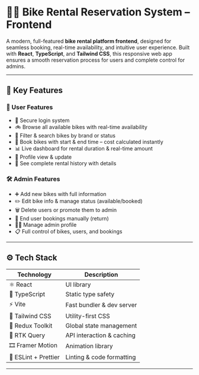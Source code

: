 # 🚴‍♂️ Bike Rental Reservation System – Frontend

A modern, full-featured **bike rental platform frontend**, designed for seamless booking, real-time availability, and intuitive user experience. Built with **React**, **TypeScript**, and **Tailwind CSS**, this responsive web app ensures a smooth reservation process for users and complete control for admins.

---

## 🌟 Key Features

### 👤 User Features

- 🔐 Secure login system
- 🚲 Browse all available bikes with real-time availability
- 🔎 Filter & search bikes by brand or status
- 📆 Book bikes with start & end time – cost calculated instantly
- 📊 Live dashboard for rental duration & real-time amount
- 🙍 Profile view & update
- 🧾 See complete rental history with details

### 🛠️ Admin Features

- ➕ Add new bikes with full information
- ✏️ Edit bike info & manage status (available/booked)
- 🗑️ Delete users or promote them to admin
- 🔁 End user bookings manually (return)
- 🧑‍💼 Manage admin profile
- 📋 Full control of bikes, users, and bookings

---

## ⚙️ Tech Stack

| Technology         | Description                        |
|--------------------|------------------------------------|
| ⚛️ React           | UI library                         |
| 🧠 TypeScript       | Static type safety                 |
| ⚡ Vite             | Fast bundler & dev server          |
| 💨 Tailwind CSS     | Utility-first CSS                  |
| 🔁 Redux Toolkit    | Global state management            |
| 🔄 RTK Query        | API interaction & caching          |
| 🎞️ Framer Motion    | Animation library                  |
| 🧹 ESLint + Prettier | Linting & code formatting          |

---

